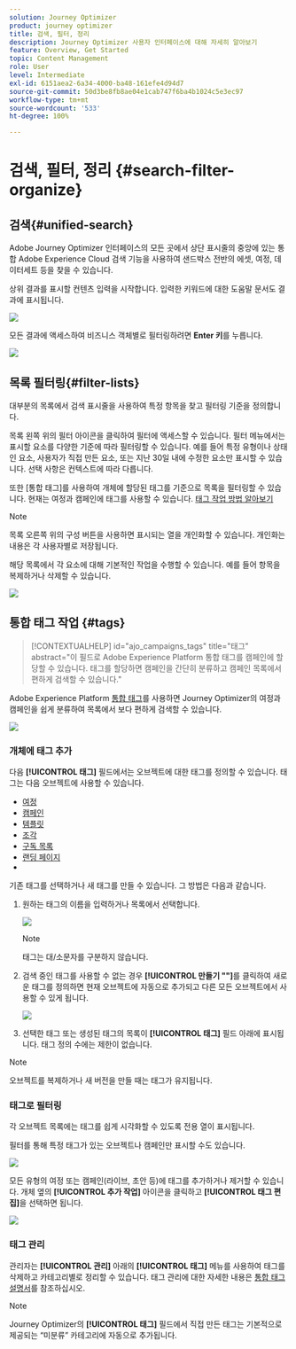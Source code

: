 ```yaml
---
solution: Journey Optimizer
product: journey optimizer
title: 검색, 필터, 정리
description: Journey Optimizer 사용자 인터페이스에 대해 자세히 알아보기
feature: Overview, Get Started
topic: Content Management
role: User
level: Intermediate
exl-id: 6151aea2-6a34-4000-ba48-161efe4d94d7
source-git-commit: 50d3be8fb8ae04e1cab747f6ba4b1024c5e3ec97
workflow-type: tm+mt
source-wordcount: '533'
ht-degree: 100%

---
```


# 검색, 필터, 정리 {#search-filter-organize}

## 검색{#unified-search}

Adobe Journey Optimizer 인터페이스의 모든 곳에서 상단 표시줄의 중앙에 있는 통합 Adobe Experience Cloud 검색 기능을 사용하여 샌드박스 전반의 에셋, 여정, 데이터세트 등을 찾을 수 있습니다.

상위 결과를 표시할 컨텐츠 입력을 시작합니다. 입력한 키워드에 대한 도움말 문서도 결과에 표시됩니다.

![](assets/unified-search.png)

모든 결과에 액세스하여 비즈니스 객체별로 필터링하려면 **Enter 키**&#x200B;를 누릅니다.

![](assets/search-and-filter.png)

## 목록 필터링{#filter-lists}

대부분의 목록에서 검색 표시줄을 사용하여 특정 항목을 찾고 필터링 기준을 정의합니다.

목록 왼쪽 위의 필터 아이콘을 클릭하여 필터에 액세스할 수 있습니다. 필터 메뉴에서는 표시할 요소를 다양한 기준에 따라 필터링할 수 있습니다. 예를 들어 특정 유형이나 상태인 요소, 사용자가 직접 만든 요소, 또는 지난 30일 내에 수정한 요소만 표시할 수 있습니다. 선택 사항은 컨텍스트에 따라 다릅니다.

또한 [통합 태그]를 사용하여 개체에 할당된 태그를 기준으로 목록을 필터링할 수 있습니다. 현재는 여정과 캠페인에 태그를 사용할 수 있습니다. [태그 작업 방법 알아보기](#tags)

>[!NOTE]
>
>목록 오른쪽 위의 구성 버튼을 사용하면 표시되는 열을 개인화할 수 있습니다. 개인화는 내용은 각 사용자별로 저장됩니다.

해당 목록에서 각 요소에 대해 기본적인 작업을 수행할 수 있습니다. 예를 들어 항목을 복제하거나 삭제할 수 있습니다.

![](assets/journey4.png)

## 통합 태그 작업 {#tags}

>[!CONTEXTUALHELP]
>id="ajo_campaigns_tags"
>title="태그"
>abstract="이 필드로 Adobe Experience Platform 통합 태그를 캠페인에 할당할 수 있습니다. 태그를 할당하면 캠페인을 간단히 분류하고 캠페인 목록에서 편하게 검색할 수 있습니다."

Adobe Experience Platform [통합 태그](https://experienceleague.adobe.com/docs/experience-platform/administrative-tags/overview.html?lang=ko)를 사용하면 Journey Optimizer의 여정과 캠페인을 쉽게 분류하여 목록에서 보다 편하게 검색할 수 있습니다.

![](../rn/assets/do-not-localize/campaigns-tag.gif)


### 개체에 태그 추가

다음 **[!UICONTROL 태그]** 필드에서는 오브젝트에 대한 태그를 정의할 수 있습니다. 태그는 다음 오브젝트에 사용할 수 있습니다.

* [여정](../building-journeys/journey-gs.md#change-properties)
* [캠페인](../campaigns/create-campaign.md#create)
* [템플릿](../content-management/content-templates.md)
* [조각](../content-management/fragments.md)
* [구독 목록](../landing-pages/subscription-list.md)
* [랜딩 페이지](../landing-pages/create-lp.md)
* 

기존 태그를 선택하거나 새 태그를 만들 수 있습니다. 그 방법은 다음과 같습니다.

1. 원하는 태그의 이름을 입력하거나 목록에서 선택합니다.

   ![](assets/tags1.png)

   >[!NOTE]
   >
   > 태그는 대/소문자를 구분하지 않습니다.

1. 검색 중인 태그를 사용할 수 없는 경우 **[!UICONTROL 만들기 &quot;&quot;]**&#x200B;를 클릭하여 새로운 태그를 정의하면 현재 오브젝트에 자동으로 추가되고 다른 모든 오브젝트에서 사용할 수 있게 됩니다.

   ![](assets/tags4.png)

1. 선택한 태그 또는 생성된 태그의 목록이 **[!UICONTROL 태그]** 필드 아래에 표시됩니다. 태그 정의 수에는 제한이 없습니다.

>[!NOTE]
> 
> 오브젝트를 복제하거나 새 버전을 만들 때는 태그가 유지됩니다.

### 태그로 필터링

각 오브젝트 목록에는 태그를 쉽게 시각화할 수 있도록 전용 열이 표시됩니다.

필터를 통해 특정 태그가 있는 오브젝트나 캠페인만 표시할 수도 있습니다.

![](assets/tags2.png)

모든 유형의 여정 또는 캠페인(라이브, 초안 등)에 태그를 추가하거나 제거할 수 있습니다. 개체 옆의 **[!UICONTROL 추가 작업]** 아이콘을 클릭하고 **[!UICONTROL 태그 편집]**&#x200B;을 선택하면 됩니다.

![](assets/tags3.png)

### 태그 관리

관리자는 **[!UICONTROL 관리]** 아래의 **[!UICONTROL 태그]** 메뉴를 사용하여 태그를 삭제하고 카테고리별로 정리할 수 있습니다. 태그 관리에 대한 자세한 내용은 [통합 태그 설명서](https://experienceleague.adobe.com/docs/experience-platform/administrative-tags/ui/managing-tags.html?lang=ko)를 참조하십시오.

>[!NOTE]
>
> Journey Optimizer의 **[!UICONTROL 태그]** 필드에서 직접 만든 태그는 기본적으로 제공되는 “미분류” 카테고리에 자동으로 추가됩니다.
